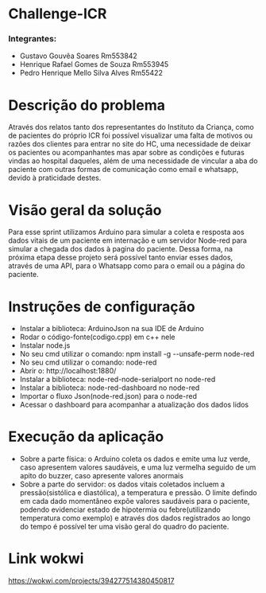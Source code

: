 # Challenge-ICR
### Integrantes:
* Gustavo Gouvêa Soares Rm553842
* Henrique Rafael Gomes de Souza Rm553945
* Pedro Henrique Mello Silva Alves Rm55422

# Descrição do problema
Através dos relatos tanto dos representantes do Instituto da Criança, como de pacientes do próprio ICR foi possível visualizar uma falta de motivos ou razões dos clientes para entrar no site do HC, uma necessidade de deixar os pacientes ou acompanhantes mas apar sobre as condições e futuras vindas ao hospital daqueles, além de uma necessidade de vincular a aba do paciente com outras formas  de comunicação como email e whatsapp, devido à praticidade destes.
 

# Visão geral da solução
Para esse sprint utilizamos Arduino para simular a coleta e resposta aos dados vitais de um paciente em internação e um servidor Node-red para simular a chegada dos dados à pagina do paciente. Dessa forma, na próxima etapa desse projeto será possível tanto enviar esses dados, através de uma API, para o Whatsapp como para o email ou a página do paciente.

# Instruções de configuração
* Instalar a biblioteca: ArduinoJson na sua IDE de Arduino
* Rodar o código-fonte(codigo.cpp) em c++ nele
* Instalar node.js
* No seu cmd utilizar o comando: npm install -g --unsafe-perm node-red
* No seu cmd utilizar o comando: node-red
* Abrir o: http://localhost:1880/
* Instalar a biblioteca: node-red-node-serialport no node-red
* Instalar a biblioteca: node-red-dashboard no node-red
* Importar o fluxo Json(node-red.json) para o node-red
* Acessar o dashboard para acompanhar a atualização dos dados lidos

# Execução da aplicação
* Sobre a parte física: o Arduino coleta os dados e emite uma luz verde, caso apresentem valores saudáveis, e uma luz vermelha seguido de um apito do buzzer, caso apresente valores anormais
* Sobre a parte do servidor: os dados vitais coletados incluem a pressão(sistólica e diastólica), a temperatura e pressão. O limite defindo em cada dado momentâneo expõe valores saudáveis para o paciente, podendo evidenciar estado de hipotermia ou febre(utilizando temperatura como exemplo) e através dos dados registrados ao longo do tempo é possível ter uma visão geral do quadro do paciente.

# Link wokwi
https://wokwi.com/projects/394277514380450817
